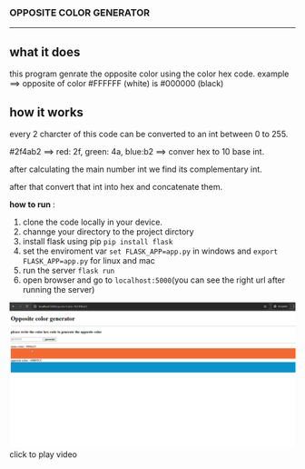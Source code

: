 ### OPPOSITE COLOR GENERATOR
---
## what it does
this program genrate the opposite color using the color hex code.
example ==> opposite of color #FFFFFF (white) is #000000 (black)

## how it works
every 2 charcter of this code can be converted to an int between 0 to 255.

#2f4ab2 ==> red: 2f, green: 4a, blue:b2 ==> conver hex to 10 base int.

after calculating the main number int we find its complementary int.

after that convert that int into hex and concatenate them.

**how to run** :
1. clone the code locally in your device.
2. channge your directory to the project dirctory
3. install flask using pip `pip install flask`
4. set the enviroment var `set FLASK_APP=app.py` in windows and `export FLASK_APP=app.py` for linux and mac
5. run the server `flask run`
6. open browser and go to `localhost:5000`(you can see the right url after running the server)

[![Watch the video](image.png)](https://www.linkedin.com/embed/feed/update/urn:li:ugcPost:7285631256799711232?compact=1)
click to play video
